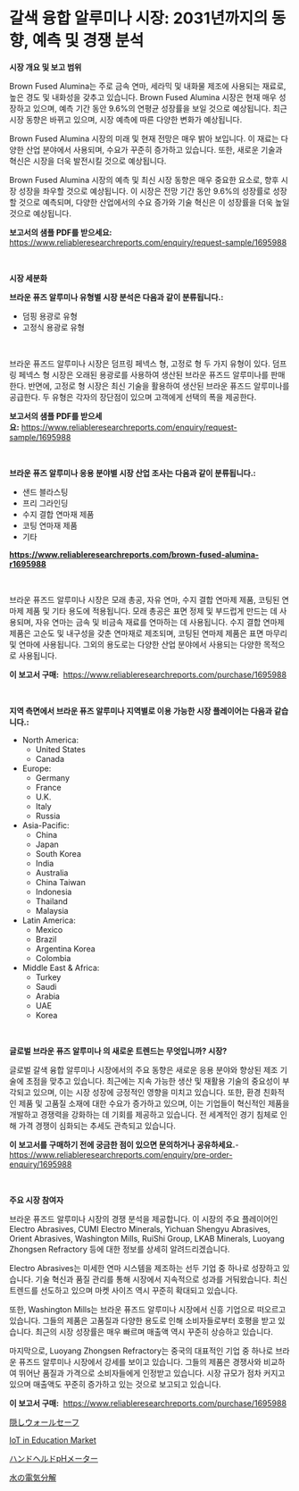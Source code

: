 <p><h1>갈색 융합 알루미나 시장: 2031년까지의 동향, 예측 및 경쟁 분석</h1></p><p><strong>시장 개요 및 보고 범위</strong></p>
<p><p>Brown Fused Alumina는 주로 금속 연마, 세라믹 및 내화물 제조에 사용되는 재료로, 높은 경도 및 내화성을 갖추고 있습니다. Brown Fused Alumina 시장은 현재 매우 성장하고 있으며, 예측 기간 동안 9.6%의 연평균 성장률을 보일 것으로 예상됩니다. 최근 시장 동향은 바뀌고 있으며, 시장 예측에 따른 다양한 변화가 예상됩니다.</p><p>Brown Fused Alumina 시장의 미래 및 현재 전망은 매우 밝아 보입니다. 이 재료는 다양한 산업 분야에서 사용되며, 수요가 꾸준히 증가하고 있습니다. 또한, 새로운 기술과 혁신은 시장을 더욱 발전시킬 것으로 예상됩니다.</p><p>Brown Fused Alumina 시장의 예측 및 최신 시장 동향은 매우 중요한 요소로, 향후 시장 성장을 좌우할 것으로 예상됩니다. 이 시장은 전망 기간 동안 9.6%의 성장률로 성장할 것으로 예측되며, 다양한 산업에서의 수요 증가와 기술 혁신은 이 성장률을 더욱 높일 것으로 예상됩니다.</p></p>
<p><strong>보고서의 샘플 PDF를 받으세요:</strong> <a href="https://www.reliableresearchreports.com/enquiry/request-sample/1695988">https://www.reliableresearchreports.com/enquiry/request-sample/1695988</a></p>
<p>&nbsp;</p>
<p><strong>시장 세분화</strong></p>
<p><strong>브라운 퓨즈 알루미나 유형별 시장 분석은 다음과 같이 분류됩니다.:</strong></p>
<p><ul><li>덤핑 용광로 유형</li><li>고정식 용광로 유형</li></ul></p>
<p>&nbsp;</p>
<p><p>브라운 퓨즈드 알루미나 시장은 덤프링 페넥스 형, 고정로 형 두 가지 유형이 있다. 덤프링 페넥스 형 시장은 오래된 용광로를 사용하여 생산된 브라운 퓨즈드 알루미나를 판매한다. 반면에, 고정로 형 시장은 최신 기술을 활용하여 생산된 브라운 퓨즈드 알루미나를 공급한다. 두 유형은 각자의 장단점이 있으며 고객에게 선택의 폭을 제공한다.</p></p>
<p><strong>보고서의 샘플 PDF를 받으세요:</strong>&nbsp;<a href="https://www.reliableresearchreports.com/enquiry/request-sample/1695988">https://www.reliableresearchreports.com/enquiry/request-sample/1695988</a></p>
<p>&nbsp;</p>
<p><strong> 브라운 퓨즈 알루미나 응용 분야별 시장 산업 조사는 다음과 같이 분류됩니다.:</strong></p>
<p><ul><li>샌드 블라스팅</li><li>프리 그라인딩</li><li>수지 결합 연마재 제품</li><li>코팅 연마재 제품</li><li>기타</li></ul></p>
<p><strong><a href="https://www.reliableresearchreports.com/brown-fused-alumina-r1695988">https://www.reliableresearchreports.com/brown-fused-alumina-r1695988</a></strong></p>
<p>&nbsp;</p>
<p><p>브라운 퓨즈드 알루미나 시장은 모래 총공, 자유 연마, 수지 결합 연마제 제품, 코팅된 연마제 제품 및 기타 용도에 적용됩니다. 모래 총공은 표면 정제 및 부드럽게 만드는 데 사용되며, 자유 연마는 금속 및 비금속 재료를 연마하는 데 사용됩니다. 수지 결합 연마제 제품은 고순도 및 내구성을 갖춘 연마재로 제조되며, 코팅된 연마제 제품은 표면 마무리 및 연마에 사용됩니다. 그외의 용도로는 다양한 산업 분야에서 사용되는 다양한 목적으로 사용됩니다.</p></p>
<p><strong>이 보고서 구매:</strong>&nbsp; <a href="https://www.reliableresearchreports.com/purchase/1695988">https://www.reliableresearchreports.com/purchase/1695988</a></p>
<p>&nbsp;</p>
<p><strong>지역 측면에서 브라운 퓨즈 알루미나 지역별로 이용 가능한 시장 플레이어는 다음과 같습니다.:</strong></p>
<p><ul>
    <li>
        North America:
        <ul>
            <li>United States</li>
            <li>Canada</li>
        </ul>
    </li>
    <li>
        Europe:
        <ul>
            <li>Germany</li>
            <li>France</li>
            <li>U.K.</li>
            <li>Italy</li>
            <li>Russia</li>
        </ul>
    </li>
    <li>
        Asia-Pacific:
        <ul>
            <li>China</li>
            <li>Japan</li>
            <li>South Korea</li>
            <li>India</li>
            <li>Australia</li>
            <li>China Taiwan</li>
            <li>Indonesia</li>
            <li>Thailand</li>
            <li>Malaysia</li>
        </ul>
    </li>
    <li>
        Latin America:
        <ul>
            <li>Mexico</li>
            <li>Brazil</li>
            <li>Argentina Korea</li>
            <li>Colombia</li>
        </ul>
    </li>
    <li>
        Middle East & Africa:
        <ul>
            <li>Turkey</li>
            <li>Saudi</li>
            <li>Arabia</li>
            <li>UAE</li>
            <li>Korea</li>
        </ul>
    </li>
    </ul></p>
<p>&nbsp;</p>
<p><strong>글로벌 브라운 퓨즈 알루미나 의 새로운 트렌드는 무엇입니까? 시장?</strong></p>
<p><p>글로벌 갈색 융합 알루미나 시장에서의 주요 동향은 새로운 응용 분야와 향상된 제조 기술에 초점을 맞추고 있습니다. 최근에는 지속 가능한 생산 및 재활용 기술의 중요성이 부각되고 있으며, 이는 시장 성장에 긍정적인 영향을 미치고 있습니다. 또한, 환경 친화적인 제품 및 고품질 소재에 대한 수요가 증가하고 있으며, 이는 기업들이 혁신적인 제품을 개발하고 경쟁력을 강화하는 데 기회를 제공하고 있습니다. 전 세계적인 경기 침체로 인해 가격 경쟁이 심화되는 추세도 관측되고 있습니다.</p></p>
<p><strong>이 보고서를 구매하기 전에 궁금한 점이 있으면 문의하거나 공유하세요.</strong>- <a href="https://www.reliableresearchreports.com/enquiry/pre-order-enquiry/1695988">https://www.reliableresearchreports.com/enquiry/pre-order-enquiry/1695988</a></p>
<p>&nbsp;</p>
<p><strong>주요 시장 참여자</strong></p>
<p><p>브라운 퓨즈드 알루미나 시장의 경쟁 분석을 제공합니다. 이 시장의 주요 플레이어인 Electro Abrasives, CUMI Electro Minerals, Yichuan Shengyu Abrasives, Orient Abrasives, Washington Mills, RuiShi Group, LKAB Minerals, Luoyang Zhongsen Refractory 등에 대한 정보를 상세히 알려드리겠습니다.</p><p>Electro Abrasives는 미세한 연마 시스템을 제조하는 선두 기업 중 하나로 성장하고 있습니다. 기술 혁신과 품질 관리를 통해 시장에서 지속적으로 성과를 거둬왔습니다. 최신 트렌드를 선도하고 있으며 마켓 사이즈 역시 꾸준히 확대되고 있습니다.</p><p>또한, Washington Mills는 브라운 퓨즈드 알루미나 시장에서 신흥 기업으로 떠오르고 있습니다. 그들의 제품은 고품질과 다양한 용도로 인해 소비자들로부터 호평을 받고 있습니다. 최근의 시장 성장률은 매우 빠르며 매출액 역시 꾸준히 상승하고 있습니다.</p><p>마지막으로, Luoyang Zhongsen Refractory는 중국의 대표적인 기업 중 하나로 브라운 퓨즈드 알루미나 시장에서 강세를 보이고 있습니다. 그들의 제품은 경쟁사와 비교하여 뛰어난 품질과 가격으로 소비자들에게 인정받고 있습니다. 시장 규모가 점차 커지고 있으며 매출액도 꾸준히 증가하고 있는 것으로 보고되고 있습니다.</p></p>
<p><strong>이 보고서 구매:</strong>&nbsp;&nbsp;<a href="https://www.reliableresearchreports.com/purchase/1695988">https://www.reliableresearchreports.com/purchase/1695988</a></p>
<p><p><a href="https://github.com/Sophiaard2003/Market-Research-Report-List-1/blob/main/567852225464.md">隠しウォールセーフ</a></p><p><a href="https://github.com/brenzgnarento/Market-Research-Report-List-2/blob/main/iot-in-education-market.md">IoT in Education Market</a></p><p><a href="https://medium.com/@alexandrakristinadresen/%E3%83%8F%E3%83%B3%E3%83%89%E3%83%98%E3%83%AB%E3%83%89ph%E3%83%A1%E3%83%BC%E3%82%BF%E3%83%BC%E5%B8%82%E5%A0%B4%E5%B1%95%E6%9C%9B-%E6%A5%AD%E7%95%8C%E3%81%AE%E6%A6%82%E8%A6%81%E3%81%A8%E4%BA%88%E6%B8%AC-2024%E5%B9%B4%E3%81%8B%E3%82%892031%E5%B9%B4%E3%81%BE%E3%81%A7-939aa256fa46">ハンドヘルドpHメーター</a></p><p><a href="https://medium.com/@claudehintz/%E6%B0%B4%E3%81%AE%E9%9B%BB%E8%A7%A3%E3%81%AF-%E3%81%93%E3%81%AE%E5%B8%82%E5%A0%B4%E3%81%AE%E6%9C%80%E6%96%B0%E3%81%AE%E3%83%88%E3%83%AC%E3%83%B3%E3%83%89%E3%81%A8%E6%88%90%E9%95%B7%E6%A9%9F%E4%BC%9A%E3%82%92%E6%98%8E%E3%82%89%E3%81%8B%E3%81%AB%E3%81%99%E3%82%8B%E5%B8%82%E5%A0%B4%E3%83%AC%E3%83%9D%E3%83%BC%E3%83%88%E3%81%A7%E3%81%99-33383fda286b">水の電気分解</a></p></p>